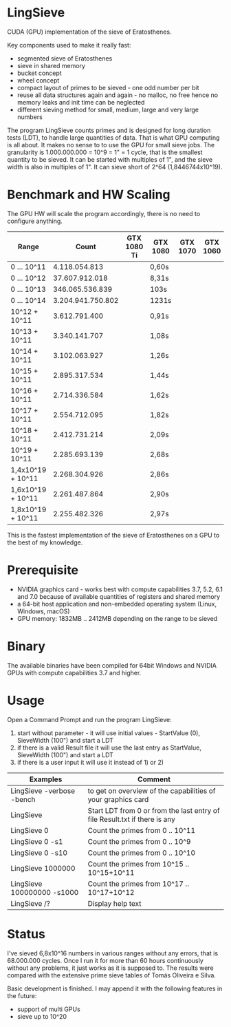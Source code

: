# LingSieve
CUDA (GPU) implementation of the sieve of Eratosthenes.


Key components used to make it really fast:
 - segmented sieve of Eratosthenes
 - sieve in shared memory
 - bucket concept
 - wheel concept
 - compact layout of primes to be sieved - one odd number per bit
 - reuse all data structures again and again - no malloc, no free hence no memory leaks and init time can be neglected
 - different sieving method for small, medium, large and very large numbers



The program LingSieve counts primes and is designed for long duration tests (LDT), to handle large quantities of data. That is what GPU computing is all about. It makes no sense to to use the GPU for small sieve jobs.
The granularity is 1.000.000.000 = 10^9 = 1" = 1 cycle, that is the smallest quantity to be sieved. It can be started with multiples of 1", and the sieve width is also in multiples of 1". It can sieve short of 2^64 (1,8446744x10^19).


 
Benchmark and HW Scaling
========================

The GPU HW will scale the program accordingly, there is no need to configure anything.


Range | Count | GTX 1080 Ti | GTX 1080 | GTX 1070 | GTX 1060 | GTX 1050
----- | ----- | ----------- | -------- | -------- | -------- | --------
0 … 10^11	| 4.118.054.813	| | 0,60s
0 … 10^12	| 37.607.912.018	| | 8,31s
0 … 10^13	| 346.065.536.839	| | 103s
0 … 10^14	| 3.204.941.750.802	| | 1231s
10^12 + 10^11	| 3.612.791.400	| | 0,91s
10^13 + 10^11	| 3.340.141.707	| | 1,08s
10^14 + 10^11	| 3.102.063.927	| | 1,26s
10^15 + 10^11	| 2.895.317.534	| | 1,44s
10^16 + 10^11	| 2.714.336.584	| | 1,62s
10^17 + 10^11	| 2.554.712.095	| | 1,82s
10^18 + 10^11	| 2.412.731.214	| | 2,09s
10^19 + 10^11	| 2.285.693.139	| | 2,68s
1,4x10^19 + 10^11	| 2.268.304.926	| | 2,86s
1,6x10^19 + 10^11	| 2.261.487.864	| | 2,90s
1,8x10^19 + 10^11	| 2.255.482.326	| | 2,97s

This is the fastest implementation of the sieve of Eratosthenes on a GPU to the best of my knowledge.


Prerequisite
============

 - NVIDIA graphics card - works best with compute capabilities 3.7, 5.2, 6.1 and 7.0
   because of available quantities of registers and shared memory
 - a 64-bit host application and non-embedded operating system (Linux, Windows, macOS)
 - GPU memory: 1832MB .. 2412MB depending on the range to be sieved
 
 
Binary
======
The available binaries have been compiled for 64bit Windows and NVIDIA GPUs with compute capabilities 3.7 and higher.


Usage
=====

  Open a Command Prompt and run the program LingSieve:
  
  1) start without parameter - it will use initial values - StartValue (0), SieveWidth (100") and start a LDT
  2) if there is a valid Result file it will use the last entry as StartValue, SieveWidth (100") and start a LDT
  3) if there is a user input it will use it instead of 1) or 2)


  
  
Examples            | Comment
------------------- | --------
  LingSieve -verbose -bench		| to get on overview of the capabilities of your graphics card
  LingSieve				             | Start LDT from 0 or from the last entry of file Result.txt if there is any
  LingSieve 0			          | Count the primes from 0 .. 10^11
  LingSieve 0 -s1		        | Count the primes from 0 .. 10^9
  LingSieve 0 -s10		      | Count the primes from 0 .. 10^10
  LingSieve 1000000		      | Count the primes from 10^15 .. 10^15+10^11
  LingSieve 100000000 -s1000	| Count the primes from 10^17 .. 10^17+10^12
  LingSieve /?			        | Display help text
  
  
  
  Status
  ======
  
  I've sieved 6,8x10^16 numbers in various ranges without any errors, that is 68.000.000 cycles. Once I run it for more than 60 hours continuously without any problems, it just works as it is supposed to. The results were compared with the extensive prime sieve tables of Tomás Oliveira e Silva.
  
  
  Basic development is finished.
  I may append it with the following features in the future:
  - support of multi GPUs
  - sieve up to 10^20
